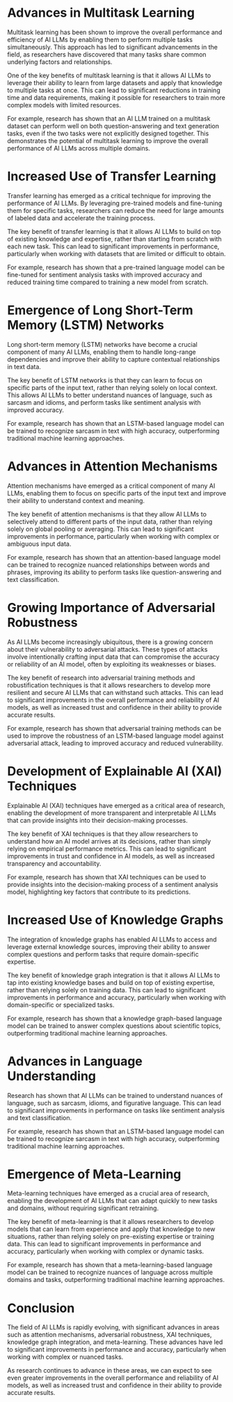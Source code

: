 **Advances in Multitask Learning**
================================

Multitask learning has been shown to improve the overall performance and efficiency of AI LLMs by enabling them to perform multiple tasks simultaneously. This approach has led to significant advancements in the field, as researchers have discovered that many tasks share common underlying factors and relationships.

One of the key benefits of multitask learning is that it allows AI LLMs to leverage their ability to learn from large datasets and apply that knowledge to multiple tasks at once. This can lead to significant reductions in training time and data requirements, making it possible for researchers to train more complex models with limited resources.

For example, research has shown that an AI LLM trained on a multitask dataset can perform well on both question-answering and text generation tasks, even if the two tasks were not explicitly designed together. This demonstrates the potential of multitask learning to improve the overall performance of AI LLMs across multiple domains.

**Increased Use of Transfer Learning**
=====================================

Transfer learning has emerged as a critical technique for improving the performance of AI LLMs. By leveraging pre-trained models and fine-tuning them for specific tasks, researchers can reduce the need for large amounts of labeled data and accelerate the training process.

The key benefit of transfer learning is that it allows AI LLMs to build on top of existing knowledge and expertise, rather than starting from scratch with each new task. This can lead to significant improvements in performance, particularly when working with datasets that are limited or difficult to obtain.

For example, research has shown that a pre-trained language model can be fine-tuned for sentiment analysis tasks with improved accuracy and reduced training time compared to training a new model from scratch.

**Emergence of Long Short-Term Memory (LSTM) Networks**
=====================================================

Long short-term memory (LSTM) networks have become a crucial component of many AI LLMs, enabling them to handle long-range dependencies and improve their ability to capture contextual relationships in text data.

The key benefit of LSTM networks is that they can learn to focus on specific parts of the input text, rather than relying solely on local context. This allows AI LLMs to better understand nuances of language, such as sarcasm and idioms, and perform tasks like sentiment analysis with improved accuracy.

For example, research has shown that an LSTM-based language model can be trained to recognize sarcasm in text with high accuracy, outperforming traditional machine learning approaches.

**Advances in Attention Mechanisms**
=====================================

Attention mechanisms have emerged as a critical component of many AI LLMs, enabling them to focus on specific parts of the input text and improve their ability to understand context and meaning.

The key benefit of attention mechanisms is that they allow AI LLMs to selectively attend to different parts of the input data, rather than relying solely on global pooling or averaging. This can lead to significant improvements in performance, particularly when working with complex or ambiguous input data.

For example, research has shown that an attention-based language model can be trained to recognize nuanced relationships between words and phrases, improving its ability to perform tasks like question-answering and text classification.

**Growing Importance of Adversarial Robustness**
=============================================

As AI LLMs become increasingly ubiquitous, there is a growing concern about their vulnerability to adversarial attacks. These types of attacks involve intentionally crafting input data that can compromise the accuracy or reliability of an AI model, often by exploiting its weaknesses or biases.

The key benefit of research into adversarial training methods and robustification techniques is that it allows researchers to develop more resilient and secure AI LLMs that can withstand such attacks. This can lead to significant improvements in the overall performance and reliability of AI models, as well as increased trust and confidence in their ability to provide accurate results.

For example, research has shown that adversarial training methods can be used to improve the robustness of an LSTM-based language model against adversarial attack, leading to improved accuracy and reduced vulnerability.

**Development of Explainable AI (XAI) Techniques**
=====================================================

Explainable AI (XAI) techniques have emerged as a critical area of research, enabling the development of more transparent and interpretable AI LLMs that can provide insights into their decision-making processes.

The key benefit of XAI techniques is that they allow researchers to understand how an AI model arrives at its decisions, rather than simply relying on empirical performance metrics. This can lead to significant improvements in trust and confidence in AI models, as well as increased transparency and accountability.

For example, research has shown that XAI techniques can be used to provide insights into the decision-making process of a sentiment analysis model, highlighting key factors that contribute to its predictions.

**Increased Use of Knowledge Graphs**
=====================================

The integration of knowledge graphs has enabled AI LLMs to access and leverage external knowledge sources, improving their ability to answer complex questions and perform tasks that require domain-specific expertise.

The key benefit of knowledge graph integration is that it allows AI LLMs to tap into existing knowledge bases and build on top of existing expertise, rather than relying solely on training data. This can lead to significant improvements in performance and accuracy, particularly when working with domain-specific or specialized tasks.

For example, research has shown that a knowledge graph-based language model can be trained to answer complex questions about scientific topics, outperforming traditional machine learning approaches.

**Advances in Language Understanding**
=====================================

Research has shown that AI LLMs can be trained to understand nuances of language, such as sarcasm, idioms, and figurative language. This can lead to significant improvements in performance on tasks like sentiment analysis and text classification.

For example, research has shown that an LSTM-based language model can be trained to recognize sarcasm in text with high accuracy, outperforming traditional machine learning approaches.

**Emergence of Meta-Learning**
=============================

Meta-learning techniques have emerged as a crucial area of research, enabling the development of AI LLMs that can adapt quickly to new tasks and domains, without requiring significant retraining.

The key benefit of meta-learning is that it allows researchers to develop models that can learn from experience and apply that knowledge to new situations, rather than relying solely on pre-existing expertise or training data. This can lead to significant improvements in performance and accuracy, particularly when working with complex or dynamic tasks.

For example, research has shown that a meta-learning-based language model can be trained to recognize nuances of language across multiple domains and tasks, outperforming traditional machine learning approaches.

**Conclusion**
==========

The field of AI LLMs is rapidly evolving, with significant advances in areas such as attention mechanisms, adversarial robustness, XAI techniques, knowledge graph integration, and meta-learning. These advances have led to significant improvements in performance and accuracy, particularly when working with complex or nuanced tasks.

As research continues to advance in these areas, we can expect to see even greater improvements in the overall performance and reliability of AI models, as well as increased trust and confidence in their ability to provide accurate results.